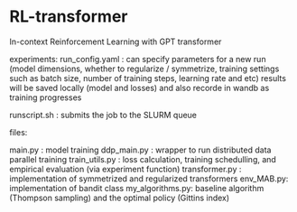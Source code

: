 # RL-transformer
In-context Reinforcement Learning with GPT transformer

experiments:
run_config.yaml : can specify parameters for a new run (model dimensions, whether to regularize / symmetrize, training settings such as batch size, number of training steps, learning rate and etc)
results will be saved locally (model and losses) and also recorde in wandb as training progresses

runscript.sh : submits the job to the SLURM queue

files:

main.py : model training
ddp_main.py : wrapper to run distributed data parallel training
train_utils.py : loss calculation, training schedulling, and empirical evaluation (via experiment function)
transformer.py : implementation of symmetrized and regularized transformers
env_MAB.py: implementation of bandit class
my_algorithms.py: baseline algorithm (Thompson sampling) and the optimal policy (Gittins index)
